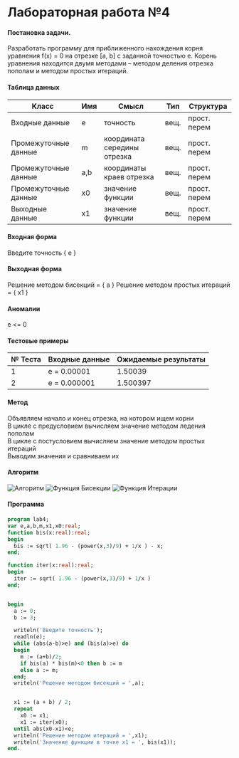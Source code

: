 # Лабораторная работа №4

#### Постановка задачи.
Разработать программу для приближенного нахождения корня уравнения f(x) = 0 на отрезке [a, b] с заданной точностью e. Корень уравнения находится двумя методами – методом деления отрезка пополам и методом простых итераций.
#### Таблица данных

Класс | Имя | Смысл | Тип | Структура |
---- | --- | ----- | --- | --------- |
Входные данные | e | точность | вещ. | прост. перем |
Промежуточные данные   | m | координата середины отрезка | вещ. | прост. перем |
Промежуточные данные | a,b | координаты краев отрезка  | вещ. | прост. перем |
Промежуточные данные | x0 | значение функции | вещ. | прост. перем |
Выходные данные | x1 | значение функции | вещ. | прост. перем |

#### Входная форма
Введите точность \{ e \}
#### Выходная форма
Решение методом бисекций = \{ a \}
Решение методом простых итераций = \{ x1 \}
#### Аномалии
e <= 0
#### Тестовые примеры
№ Теста | Входные данные | Ожидаемые результаты |
------- | -------------- | -------------------- |
1 | e = 0.00001 | 1.50039
2  | e = 0.000001  | 1.500397



#### Метод
Объявляем начало и конец отрезка, на котором ищем корни \
В цикле с предусловием вычисляем значение методом ледения пополам \
В цикле с постусловием вычисляем значение методом простых итераций \
Выводим значения и сравниваем их
#### Алгоритм
![Алгоритм](https://sun9-58.userapi.com/c857724/v857724346/926b9/Kh4IudOQuL8.jpg)
![Функция Бисекции](https://sun9-31.userapi.com/c857724/v857724346/926c0/xTLfrTBYHzE.jpg)
![Функция Итерации](https://sun9-41.userapi.com/c857724/v857724346/926c7/KgvsYYiOMG4.jpg)

#### Программа
```pascal
program lab4;
var e,a,b,m,x1,x0:real;
function bis(x:real):real;
begin
  bis := sqrt( 1.96 - (power(x,3)/9) + 1/x ) - x;
end;

function iter(x:real):real;
begin
  iter := sqrt( 1.96 - (power(x,3)/9) + 1/x )
end;


begin
  a := 0;
  b := 3;

  writeln('Введите точность');
  readln(e);
  while (abs(a-b)>e) and (bis(a)>e) do
  begin
    m := (a+b)/2;
    if bis(a) * bis(m)<0 then b := m
    else a := m;
  end;
  writeln('Решение методом бисекций = ',a);


  x1 := (a + b) / 2;
  repeat
    x0 := x1;
    x1 := iter(x0);
  until abs(x0-x1)<e;
  writeln('Решение методом итераций = ',x1);
  writeln('Значение функции в точке x1 = ', bis(x1));
end.
```

